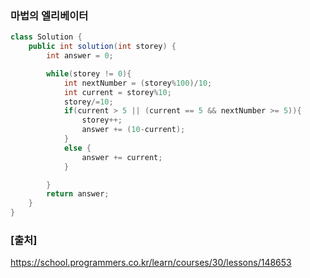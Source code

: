 ### 마법의 엘리베이터

``` java
class Solution {
    public int solution(int storey) {
        int answer = 0;

        while(storey != 0){
            int nextNumber = (storey%100)/10;
            int current = storey%10;
            storey/=10;
            if(current > 5 || (current == 5 && nextNumber >= 5)){
                storey++;
                answer += (10-current);
            }
            else {  
                answer += current;
            }

        }
        return answer;
    }
}
```

### [출처]
https://school.programmers.co.kr/learn/courses/30/lessons/148653
